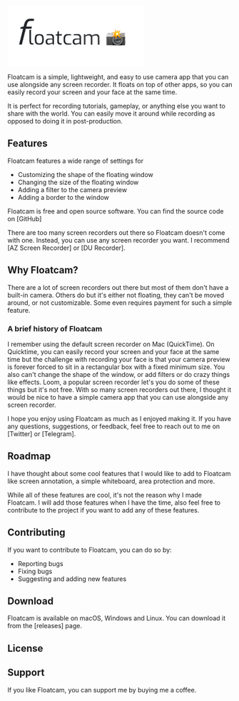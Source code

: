 ![Floatcam logo](./logo.png)

Floatcam is a simple, lightweight, and easy to use camera app that you can use alongside any screen recorder. It floats on top of other apps, so you can easily record your screen and your face at the same time. 

It is perfect for recording tutorials, gameplay, or anything else you want to share with the world. You can easily move it around while recording as opposed to doing it in post-production.

## Features

Floatcam features a wide range of settings for 

- Customizing the shape of the floating window
- Changing the size of the floating window
- Adding a filter to the camera preview
- Adding a border to the window 

Floatcam is free and open source software. You can find the source code on [GitHub]

There are too many screen recorders out there so Floatcam doesn't come with one. Instead, you can use any screen recorder you want. I recommend [AZ Screen Recorder] or [DU Recorder].


## Why Floatcam?

There are a lot of screen recorders out there but most of them don't have a built-in camera. Others do but it's either not floating, they can't be moved around, or not customizable. Some even requires payment for such a simple feature. 

### A brief history of Floatcam

I remember using the default screen recorder on Mac (QuickTime). On Quicktime, you can easily record your screen and your face at the same time but the challenge with recording your face is that your camera preview is forever forced to sit in a rectangular box with a fixed minimum size. You also can't change the shape of the window, or add filters or do crazy things like effects. Loom, a popular screen recorder let's you do some of these things but it's not free. With so many screen recorders out there, I thought it would be nice to have a simple camera app that you can use alongside any screen recorder.

I hope you enjoy using Floatcam as much as I enjoyed making it. If you have any questions, suggestions, or feedback, feel free to reach out to me on [Twitter] or [Telegram].

## Roadmap

I have thought about some cool features that I would like to add to Floatcam like screen annotation, a simple whiteboard, area protection and more. 

While all of these features are cool, it's not the reason why I made Floatcam. I will add those features when I have the time, also feel free to contribute to the project if you want to add any of these features.

## Contributing

If you want to contribute to Floatcam, you can do so by: 

- Reporting bugs
- Fixing bugs
- Suggesting and adding new features

## Download

Floatcam is available on macOS, Windows and Linux. You can download it from the [releases] page.

## License

## Support

If you like Floatcam, you can support me by buying me a coffee.
